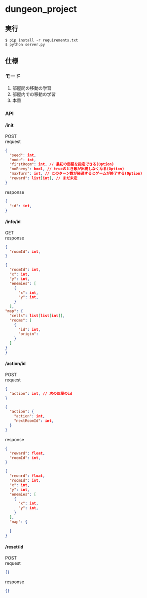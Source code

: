 # dungeon_project

## 実行
```
$ pip install -r requirements.txt
$ python server.py
```

## 仕様

### モード
1. 部屋間の移動の学習
2. 部屋内での移動の学習
3. 本番

### API
#### /init 
POST  
request
```json
{
  "seed": int,
  "mode": int,
  "firstRoom": int, // 最初の部屋を指定できる(Option)
  "noEnemy": bool, // trueのとき敵が出現しなくなる(Option)
  "maxTurn": int, // このターン数が経過するとゲームが終了する(Option)
  "reward": list[int], // まだ未定
}
```
response
```json
{
  "id": int,
}
```

#### /info/id
GET  
response
```json
{
  "roomId": int,
}
```
```json
{
  "roomId": int,
  "x": int,
  "y": int,
  "enemies": [
    {
      "x": int,
      "y": int,
    }
  ],
"map": {
  "cells": list[list[int]],
  "rooms": [
    {
      "id": int,
      "origin": 
    }
  ]
}
}
```

#### /action/id
POST  
request
```json
{
  "action": int, // 次の部屋のid
}
```
```json
{
  "action": {
    "action": int,
    "nextRoomId": int,
  }
}
```
response
```json
{
  "reward": float,
  "roomId": int,
}
```
```json
{
  "reward": float,
  "roomId": int,
  "x": int,
  "y": int,
  "enemies": [
    {
      "x": int,
      "y": int,
    }
  ],
  "map": {
    
  }
}
```

#### /reset/id
POST  
request
```json
{}
```
response
```json
{}
```


